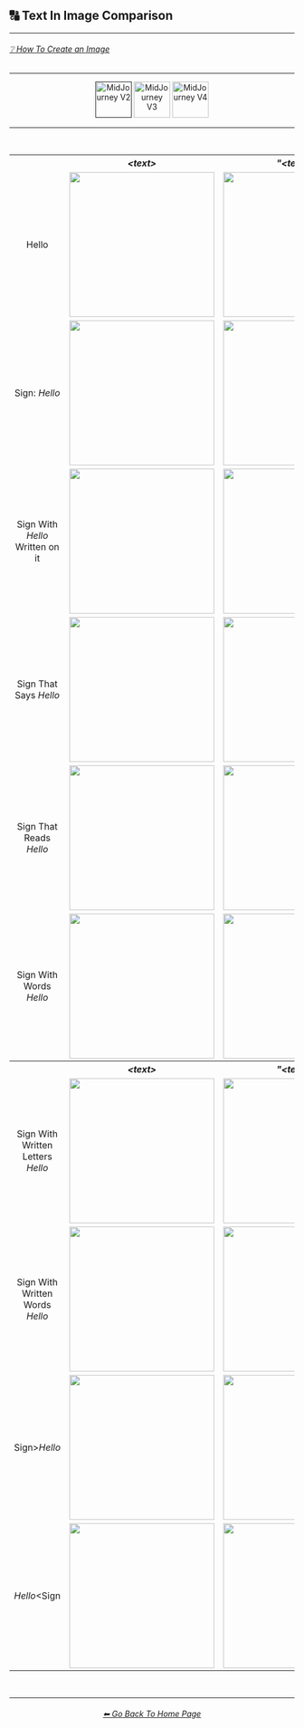<h2>🔠 Text In Image Comparison</h2>

<hr><!--------------->

<h6><a href="https://github.com/willwulfken/MidJourney-Styles-and-Keywords-Reference/wiki/%E2%9D%94-How-To-Guide#-creating-an-image">❔ How To Create an Image</a></h6>

<hr><!--------------->

<div align="center">

[<img src="https://github.com/willwulfken/MidJourney-Styles-and-Keywords-Reference/blob/main/Images/Repo_Parts/WEBP/Buttons/Version_Buttons/button_version_V2_active.webp?raw=true" alt="MidJourney V2" height="64" />]()
[<img src="https://github.com/willwulfken/MidJourney-Styles-and-Keywords-Reference/blob/main/Images/Repo_Parts/WEBP/Buttons/Version_Buttons/button_version_V3_inactive.webp?raw=true" alt="MidJourney V3" height="64" />](https://github.com/willwulfken/MidJourney-Styles-and-Keywords-Reference/blob/main/Pages/MJ_V3/Comparison_Pages/Prompt_Writing/Text_In_Image_Comparison.md)
[<img src="https://github.com/willwulfken/MidJourney-Styles-and-Keywords-Reference/blob/main/Images/Repo_Parts/WEBP/Buttons/Version_Buttons/button_version_V4_inactive.webp?raw=true" alt="MidJourney V4" height="64" />](https://github.com/willwulfken/MidJourney-Styles-and-Keywords-Reference/blob/main/Pages/MJ_V4/Comparison_Pages/Prompt_Writing/Text_In_Image_Comparison.md)

</div>

<hr>
<br>

<div align="center">

<table>
    <tr align=center valign=middle>
        <th></th>
        <th><i>&#60;text&#62;</i></th>
        <th><i>"&#60;text&#62;"</i></th>
        <th><i>'&#60;text&#62;'</i></th>
        <th><i>: &#60;text&#62;</i></th>
        <th><i>"&#60;text&#62;"::&#60;prompt&#62;</i></th>
    </tr>
    <tr align=center valign=middle>
        <td>Hello</td>
        <td><img src="https://github.com/willwulfken/MidJourney-Styles-and-Keywords-Reference/blob/main/Images/MJ_V2/Comparison_Page_Images/Text_In_Image_Comparison/Text/Hello.png?raw=true" width="256" /></td>
        <td><img src="https://github.com/willwulfken/MidJourney-Styles-and-Keywords-Reference/blob/main/Images/MJ_V2/Comparison_Page_Images/Text_In_Image_Comparison/Text_With_Quotes/Hello.png?raw=true" width="256" /></td>
        <td><img src="https://github.com/willwulfken/MidJourney-Styles-and-Keywords-Reference/blob/main/Images/MJ_V2/Comparison_Page_Images/Text_In_Image_Comparison/Text_With_Apostrophes/Hello.png?raw=true" width="256" /></td>
        <td>-</td>
        <td>-</td>
    </tr>
    <tr align=center valign=middle>
        <td>Sign: <i>Hello</i></td>
        <td><img src="https://github.com/willwulfken/MidJourney-Styles-and-Keywords-Reference/blob/main/Images/MJ_V2/Comparison_Page_Images/Text_In_Image_Comparison/Text_With_Colon/Sign_Hello.png?raw=true" width="256" /></td>
        <td><img src="https://github.com/willwulfken/MidJourney-Styles-and-Keywords-Reference/blob/main/Images/MJ_V2/Comparison_Page_Images/Text_In_Image_Comparison/Text_With_Colon/Sign_''Hello''.png?raw=true" width="256" /></td>
        <td><img src="https://github.com/willwulfken/MidJourney-Styles-and-Keywords-Reference/blob/main/Images/MJ_V2/Comparison_Page_Images/Text_In_Image_Comparison/Text_With_Colon/Sign_'Hello'.png?raw=true" width="256" /></td>
        <td>-</td>
        <td><img src="https://github.com/willwulfken/MidJourney-Styles-and-Keywords-Reference/blob/main/Images/MJ_V2/Comparison_Page_Images/Text_In_Image_Comparison/Text_With_Quotes_And_Double_Colons/Sign-colon-_Hello.png?raw=true" width="256" /></td>
    </tr>
    <tr align=center valign=middle>
        <td>Sign With <i>Hello</i> Written on it</td><td><img src="https://github.com/willwulfken/MidJourney-Styles-and-Keywords-Reference/blob/main/Images/MJ_V2/Comparison_Page_Images/Text_In_Image_Comparison/Text/Sign_With_Hello_Written_on_it.png?raw=true" width="256" /></td><td><img src="https://github.com/willwulfken/MidJourney-Styles-and-Keywords-Reference/blob/main/Images/MJ_V2/Comparison_Page_Images/Text_In_Image_Comparison/Text_With_Quotes/Sign_With_Hello_Written_on_it.png?raw=true" width="256" /></td><td><img src="https://github.com/willwulfken/MidJourney-Styles-and-Keywords-Reference/blob/main/Images/MJ_V2/Comparison_Page_Images/Text_In_Image_Comparison/Text_With_Apostrophes/Sign_With_'Hello'_Written_on_it.png?raw=true" width="256" /></td>
        <td>-</td>
        <td>-</td>
    </tr>
    <tr align=center valign=middle>
        <td>Sign That Says <i>Hello</i></td><td><img src="https://github.com/willwulfken/MidJourney-Styles-and-Keywords-Reference/blob/main/Images/MJ_V2/Comparison_Page_Images/Text_In_Image_Comparison/Text/Sign_That_Says_Hello.png?raw=true" width="256" /></td><td><img src="https://github.com/willwulfken/MidJourney-Styles-and-Keywords-Reference/blob/main/Images/MJ_V2/Comparison_Page_Images/Text_In_Image_Comparison/Text_With_Quotes/Sign_That_Says_Hello.png?raw=true" width="256" /></td><td><img src="https://github.com/willwulfken/MidJourney-Styles-and-Keywords-Reference/blob/main/Images/MJ_V2/Comparison_Page_Images/Text_In_Image_Comparison/Text_With_Apostrophes/Sign_That_Says_Hello.png?raw=true" width="256" /></td><td><img src="https://github.com/willwulfken/MidJourney-Styles-and-Keywords-Reference/blob/main/Images/MJ_V2/Comparison_Page_Images/Text_In_Image_Comparison/Text_With_Colon/Sign_That_Says_Hello.png?raw=true" width="256" /></td>
        <td><img src="https://github.com/willwulfken/MidJourney-Styles-and-Keywords-Reference/blob/main/Images/MJ_V2/Comparison_Page_Images/Text_In_Image_Comparison/Text_With_Quotes_And_Double_Colons/Sign_That_Says_Hello.png?raw=true" width="256" /></td>
    </tr>
    <tr align=center valign=middle>
        <td>Sign That Reads <i>Hello</i></td><td><img src="https://github.com/willwulfken/MidJourney-Styles-and-Keywords-Reference/blob/main/Images/MJ_V2/Comparison_Page_Images/Text_In_Image_Comparison/Text/Sign_That_Reads_Hello.png?raw=true" width="256" /></td><td><img src="https://github.com/willwulfken/MidJourney-Styles-and-Keywords-Reference/blob/main/Images/MJ_V2/Comparison_Page_Images/Text_In_Image_Comparison/Text_With_Quotes/Sign_That_Reads_Hello.png?raw=true" width="256" /></td><td><img src="https://github.com/willwulfken/MidJourney-Styles-and-Keywords-Reference/blob/main/Images/MJ_V2/Comparison_Page_Images/Text_In_Image_Comparison/Text_With_Apostrophes/Sign_That_Reads_Hello.png?raw=true" width="256" /></td><td><img src="https://github.com/willwulfken/MidJourney-Styles-and-Keywords-Reference/blob/main/Images/MJ_V2/Comparison_Page_Images/Text_In_Image_Comparison/Text_With_Colon/Sign_That_Reads_Hello.png?raw=true" width="256" /></td>
        <td><img src="https://github.com/willwulfken/MidJourney-Styles-and-Keywords-Reference/blob/main/Images/MJ_V2/Comparison_Page_Images/Text_In_Image_Comparison/Text_With_Quotes_And_Double_Colons/Sign_That_Reads_Hello.png?raw=true" width="256" /></td>
    </tr>
    <tr align=center valign=middle>
        <td>Sign With Words <i>Hello</i></td><td><img src="https://github.com/willwulfken/MidJourney-Styles-and-Keywords-Reference/blob/main/Images/MJ_V2/Comparison_Page_Images/Text_In_Image_Comparison/Text/Sign_With_Words_Hello.png?raw=true" width="256" /></td><td><img src="https://github.com/willwulfken/MidJourney-Styles-and-Keywords-Reference/blob/main/Images/MJ_V2/Comparison_Page_Images/Text_In_Image_Comparison/Text_With_Quotes/Sign_With_Words_Hello.png?raw=true" width="256" /></td><td><img src="https://github.com/willwulfken/MidJourney-Styles-and-Keywords-Reference/blob/main/Images/MJ_V2/Comparison_Page_Images/Text_In_Image_Comparison/Text_With_Apostrophes/Sign_With_Words_Hello.png?raw=true" width="256" /></td><td><img src="https://github.com/willwulfken/MidJourney-Styles-and-Keywords-Reference/blob/main/Images/MJ_V2/Comparison_Page_Images/Text_In_Image_Comparison/Text_With_Colon/Sign_With_Words_Hello.png?raw=true" width="256" /></td>
        <td><img src="https://github.com/willwulfken/MidJourney-Styles-and-Keywords-Reference/blob/main/Images/MJ_V2/Comparison_Page_Images/Text_In_Image_Comparison/Text_With_Quotes_And_Double_Colons/Sign_With_Words_Hello.png?raw=true" width="256" /></td>
    </tr>
    <tr align=center valign=middle>
    </tr>
    <tr align=center valign=middle>
        <th></th>
        <th><i>&#60;text&#62;</i></th>
        <th><i>"&#60;text&#62;"</i></th>
        <th><i>'&#60;text&#62;'</i></th>
        <th><i>: &#60;text&#62;</i></th>
        <th><i>"&#60;text&#62;"::&#60;prompt&#62;</i></th>
    </tr>
    <tr align=center valign=middle>
        <td>Sign With Written Letters <i>Hello</i></td><td><img src="https://github.com/willwulfken/MidJourney-Styles-and-Keywords-Reference/blob/main/Images/MJ_V2/Comparison_Page_Images/Text_In_Image_Comparison/Text/Sign_With_Written_Letters_Hello.png?raw=true" width="256" /></td><td><img src="https://github.com/willwulfken/MidJourney-Styles-and-Keywords-Reference/blob/main/Images/MJ_V2/Comparison_Page_Images/Text_In_Image_Comparison/Text_With_Quotes/Sign_With_Written_Letters_Hello.png?raw=true" width="256" /></td><td><img src="https://github.com/willwulfken/MidJourney-Styles-and-Keywords-Reference/blob/main/Images/MJ_V2/Comparison_Page_Images/Text_In_Image_Comparison/Text_With_Apostrophes/Sign_With_Written_Letters_Hello.png?raw=true" width="256" /></td><td><img src="https://github.com/willwulfken/MidJourney-Styles-and-Keywords-Reference/blob/main/Images/MJ_V2/Comparison_Page_Images/Text_In_Image_Comparison/Text_With_Colon/Sign_With_Written_Letters_Hello.png?raw=true" width="256" /></td>
        <td><img src="https://github.com/willwulfken/MidJourney-Styles-and-Keywords-Reference/blob/main/Images/MJ_V2/Comparison_Page_Images/Text_In_Image_Comparison/Text_With_Quotes_And_Double_Colons/Sign_With_Written_Letters_Hello.png?raw=true" width="256" /></td>
    </tr>
    <tr align=center valign=middle>
        <td>Sign With Written Words <i>Hello</i></td><td><img src="https://github.com/willwulfken/MidJourney-Styles-and-Keywords-Reference/blob/main/Images/MJ_V2/Comparison_Page_Images/Text_In_Image_Comparison/Text/Sign_With_Written_Words_Hello.png?raw=true" width="256" /></td><td><img src="https://github.com/willwulfken/MidJourney-Styles-and-Keywords-Reference/blob/main/Images/MJ_V2/Comparison_Page_Images/Text_In_Image_Comparison/Text_With_Quotes/Sign_With_Written_Words_Hello.png?raw=true" width="256" /></td><td><img src="https://github.com/willwulfken/MidJourney-Styles-and-Keywords-Reference/blob/main/Images/MJ_V2/Comparison_Page_Images/Text_In_Image_Comparison/Text_With_Apostrophes/Sign_With_Written_Words_Hello.png?raw=true" width="256" /></td><td><img src="https://github.com/willwulfken/MidJourney-Styles-and-Keywords-Reference/blob/main/Images/MJ_V2/Comparison_Page_Images/Text_In_Image_Comparison/Text_With_Colon/Sign_With_Written_Words_Hello.png?raw=true" width="256" /></td>
        <td><img src="https://github.com/willwulfken/MidJourney-Styles-and-Keywords-Reference/blob/main/Images/MJ_V2/Comparison_Page_Images/Text_In_Image_Comparison/Text_With_Quotes_And_Double_Colons/Sign_With_Written_Words_Hello.png?raw=true" width="256" /></td>
    </tr>
    <tr align=center valign=middle>
        <td>Sign&#62;<i>Hello</i></td><td><img src="https://github.com/willwulfken/MidJourney-Styles-and-Keywords-Reference/blob/main/Images/MJ_V2/Comparison_Page_Images/Text_In_Image_Comparison/Text/Sign^Hello.png?raw=true" width="256" /></td><td><img src="https://github.com/willwulfken/MidJourney-Styles-and-Keywords-Reference/blob/main/Images/MJ_V2/Comparison_Page_Images/Text_In_Image_Comparison/Text_With_Quotes/Sign^Hello.png?raw=true" width="256" /></td><td><img src="https://github.com/willwulfken/MidJourney-Styles-and-Keywords-Reference/blob/main/Images/MJ_V2/Comparison_Page_Images/Text_In_Image_Comparison/Text_With_Apostrophes/Sign^Hello.png?raw=true" width="256" /></td>
        <td>-</td>
        <td><img src="https://github.com/willwulfken/MidJourney-Styles-and-Keywords-Reference/blob/main/Images/MJ_V2/Comparison_Page_Images/Text_In_Image_Comparison/Text_With_Quotes_And_Double_Colons/Sign^Hello.png?raw=true" width="256" /></td>
    </tr>
    <tr align=center valign=middle>
    <td><i>Hello</i>&#60;Sign</td><td><img src="https://github.com/willwulfken/MidJourney-Styles-and-Keywords-Reference/blob/main/Images/MJ_V2/Comparison_Page_Images/Text_In_Image_Comparison/Text/Hello^Sign.png?raw=true" width="256" /></td><td><img src="https://github.com/willwulfken/MidJourney-Styles-and-Keywords-Reference/blob/main/Images/MJ_V2/Comparison_Page_Images/Text_In_Image_Comparison/Text_With_Quotes/Hello^Sign.png?raw=true" width="256" /></td><td><img src="https://github.com/willwulfken/MidJourney-Styles-and-Keywords-Reference/blob/main/Images/MJ_V2/Comparison_Page_Images/Text_In_Image_Comparison/Text_With_Apostrophes/Hello^Sign.png?raw=true" width="256" /></td>
    <td>-</td>
    <td>-</td>
    </tr>
</table>

</div>

<br>

<hr><!--------------->
<div align="center">
<h6><a href="https://github.com/willwulfken/MidJourney-Styles-and-Keywords-Reference/blob/main/README.md">⬅ Go Back To Home Page</a></h6>
</div>